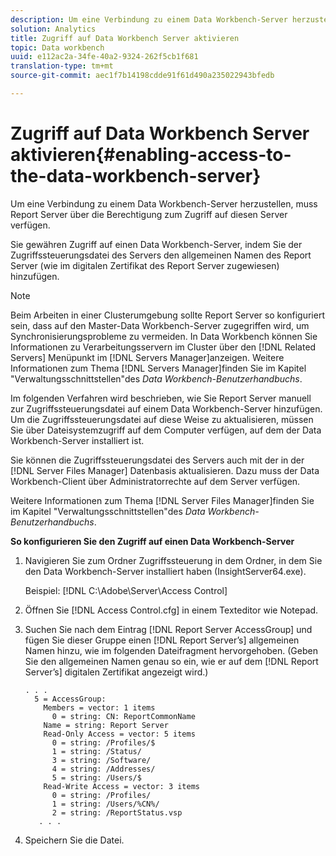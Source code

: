 ```yaml
---
description: Um eine Verbindung zu einem Data Workbench-Server herzustellen, muss Report Server über die Berechtigung zum Zugriff auf diesen Server verfügen.
solution: Analytics
title: Zugriff auf Data Workbench Server aktivieren
topic: Data workbench
uuid: e112ac2a-34fe-40a2-9324-262f5cb1f681
translation-type: tm+mt
source-git-commit: aec1f7b14198cdde91f61d490a235022943bfedb

---
```



# Zugriff auf Data Workbench Server aktivieren{#enabling-access-to-the-data-workbench-server}

Um eine Verbindung zu einem Data Workbench-Server herzustellen, muss Report Server über die Berechtigung zum Zugriff auf diesen Server verfügen.

Sie gewähren Zugriff auf einen Data Workbench-Server, indem Sie der Zugriffssteuerungsdatei des Servers den allgemeinen Namen des Report Server (wie im digitalen Zertifikat des Report Server zugewiesen) hinzufügen.

>[!NOTE]
>
>Beim Arbeiten in einer Clusterumgebung sollte Report Server so konfiguriert sein, dass auf den Master-Data Workbench-Server zugegriffen wird, um Synchronisierungsprobleme zu vermeiden. In Data Workbench können Sie Informationen zu Verarbeitungsservern im Cluster über den [!DNL Related Servers] Menüpunkt im [!DNL Servers Manager]anzeigen. Weitere Informationen zum Thema [!DNL Servers Manager]finden Sie im Kapitel &quot;Verwaltungsschnittstellen&quot;des *Data Workbench-Benutzerhandbuchs*.

Im folgenden Verfahren wird beschrieben, wie Sie Report Server manuell zur Zugriffssteuerungsdatei auf einem Data Workbench-Server hinzufügen. Um die Zugriffssteuerungsdatei auf diese Weise zu aktualisieren, müssen Sie über Dateisystemzugriff auf dem Computer verfügen, auf dem der Data Workbench-Server installiert ist.

Sie können die Zugriffssteuerungsdatei des Servers auch mit der in der [!DNL Server Files Manager] Datenbasis aktualisieren. Dazu muss der Data Workbench-Client über Administratorrechte auf dem Server verfügen.

Weitere Informationen zum Thema [!DNL Server Files Manager]finden Sie im Kapitel &quot;Verwaltungsschnittstellen&quot;des *Data Workbench-Benutzerhandbuchs*.

**So konfigurieren Sie den Zugriff auf einen Data Workbench-Server**

1. Navigieren Sie zum Ordner Zugriffssteuerung in dem Ordner, in dem Sie den Data Workbench-Server installiert haben (InsightServer64.exe).

   Beispiel: [!DNL C:\Adobe\Server\Access Control]

1. Öffnen Sie [!DNL Access Control.cfg] in einem Texteditor wie Notepad.
1. Suchen Sie nach dem Eintrag [!DNL Report Server AccessGroup] und fügen Sie dieser Gruppe einen [!DNL Report Server’s] allgemeinen Namen hinzu, wie im folgenden Dateifragment hervorgehoben. (Geben Sie den allgemeinen Namen genau so ein, wie er auf dem [!DNL Report Server’s] digitalen Zertifikat angezeigt wird.)

   ```
   . . .
     5 = AccessGroup: 
       Members = vector: 1 items
         0 = string: CN: ReportCommonName
       Name = string: Report Server
       Read-Only Access = vector: 5 items
         0 = string: /Profiles/$
         1 = string: /Status/
         3 = string: /Software/
         4 = string: /Addresses/
         5 = string: /Users/$
       Read-Write Access = vector: 3 items
         0 = string: /Profiles/
         1 = string: /Users/%CN%/
         2 = string: /ReportStatus.vsp
      . . .
   ```

1. Speichern Sie die Datei.
